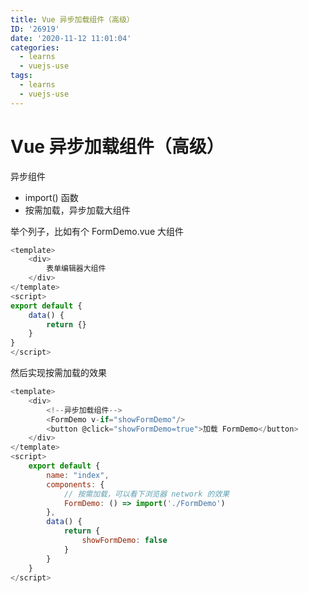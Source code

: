 ```yaml
---
title: Vue 异步加载组件（高级）
ID: '26919'
date: '2020-11-12 11:01:04'
categories:
  - learns
  - vuejs-use
tags:
  - learns
  - vuejs-use
---
```


# Vue 异步加载组件（高级）

异步组件

- import() 函数
- 按需加载，异步加载大组件

举个列子，比如有个 FormDemo.vue 大组件

``` js 
<template>
    <div>
        表单编辑器大组件
    </div>
</template>
<script>
export default {
    data() {
        return {}
    }
}
</script> 
```

然后实现按需加载的效果

``` js 
<template>
    <div>
        <!--异步加载组件-->
        <FormDemo v-if="showFormDemo"/>
        <button @click="showFormDemo=true">加载 FormDemo</button>
    </div>
</template>
<script>
    export default {
        name: "index",
        components: {
            // 按需加载，可以看下浏览器 network 的效果
            FormDemo: () => import('./FormDemo')
        },
        data() {
            return {
                showFormDemo: false
            }
        }
    }
</script> 
```
 
 
 
 
